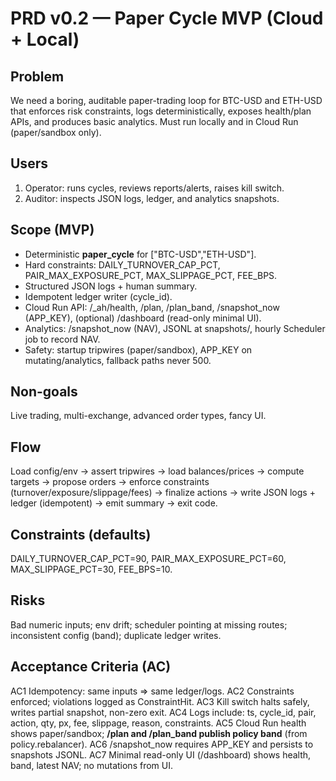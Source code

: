 # PRD v0.2 — Paper Cycle MVP (Cloud + Local)

## Problem
We need a boring, auditable paper-trading loop for BTC-USD and ETH-USD that enforces risk constraints, logs deterministically, exposes health/plan APIs, and produces basic analytics. Must run locally and in Cloud Run (paper/sandbox only).

## Users
1) Operator: runs cycles, reviews reports/alerts, raises kill switch.
2) Auditor: inspects JSON logs, ledger, and analytics snapshots.

## Scope (MVP)
- Deterministic **paper_cycle** for ["BTC-USD","ETH-USD"].
- Hard constraints: DAILY_TURNOVER_CAP_PCT, PAIR_MAX_EXPOSURE_PCT, MAX_SLIPPAGE_PCT, FEE_BPS.
- Structured JSON logs + human summary.
- Idempotent ledger writer (cycle_id).
- Cloud Run API: /_ah/health, /plan, /plan_band, /snapshot_now (APP_KEY), (optional) /dashboard (read-only minimal UI).
- Analytics: /snapshot_now (NAV), JSONL at snapshots/, hourly Scheduler job to record NAV.
- Safety: startup tripwires (paper/sandbox), APP_KEY on mutating/analytics, fallback paths never 500.

## Non-goals
Live trading, multi-exchange, advanced order types, fancy UI.

## Flow
Load config/env → assert tripwires → load balances/prices → compute targets → propose orders → enforce constraints (turnover/exposure/slippage/fees) → finalize actions → write JSON logs + ledger (idempotent) → emit summary → exit code.

## Constraints (defaults)
DAILY_TURNOVER_CAP_PCT=90, PAIR_MAX_EXPOSURE_PCT=60, MAX_SLIPPAGE_PCT=30, FEE_BPS=10.

## Risks
Bad numeric inputs; env drift; scheduler pointing at missing routes; inconsistent config (band); duplicate ledger writes.

## Acceptance Criteria (AC)
AC1 Idempotency: same inputs ⇒ same ledger/logs.
AC2 Constraints enforced; violations logged as ConstraintHit.
AC3 Kill switch halts safely, writes partial snapshot, non-zero exit.
AC4 Logs include: ts, cycle_id, pair, action, qty, px, fee, slippage, reason, constraints.
AC5 Cloud Run health shows paper/sandbox; **/plan and /plan_band publish policy band** (from policy.rebalancer).
AC6 /snapshot_now requires APP_KEY and persists to snapshots JSONL.
AC7 Minimal read-only UI (/dashboard) shows health, band, latest NAV; no mutations from UI.
